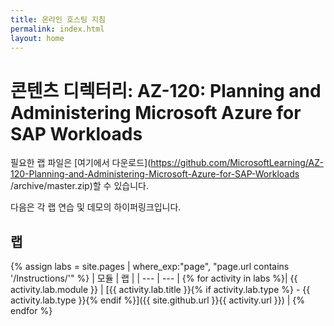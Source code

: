 ```yaml
---
title: 온라인 호스팅 지침
permalink: index.html
layout: home
---
```


# <a name="content-directory-az-120-planning-and-administering-microsoft-azure-for-sap-workloads"></a>콘텐츠 디렉터리: AZ-120: Planning and Administering Microsoft Azure for SAP Workloads

필요한 랩 파일은 [여기에서 다운로드](https://github.com/MicrosoftLearning/AZ-120-Planning-and-Administering-Microsoft-Azure-for-SAP-Workloads /archive/master.zip)할 수 있습니다.

다음은 각 랩 연습 및 데모의 하이퍼링크입니다.

## <a name="labs"></a>랩

{% assign labs = site.pages | where_exp:"page", "page.url contains '/Instructions/'" %}
| 모듈 | 랩 |
| --- | --- | 
{% for activity in labs  %}| {{ activity.lab.module }} | [{{ activity.lab.title }}{% if activity.lab.type %} - {{ activity.lab.type }}{% endif %}]({{ site.github.url }}{{ activity.url }}) |
{% endfor %}
